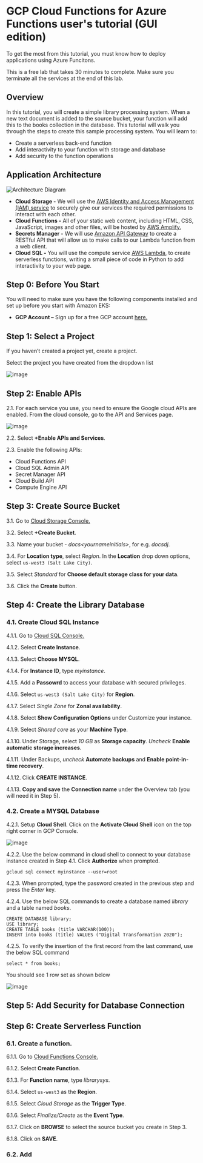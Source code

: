 # GCP Cloud Functions for Azure Functions user's tutorial (GUI edition)

To get the most from this tutorial, you must know how to deploy applications using Azure Funcitons. 

This is a free lab that takes 30 minutes to complete. Make sure you terminate all the services at the end of this lab. 

## Overview

In this tutorial, you will create a simple library processing system. When a new text document is added to the source bucket, your function will add this to the books collection in the database.
This tutorial will walk you through the steps to create this sample processing system. You will learn to:
- Create a serverless back-end function
- Add interactivity to your function with storage and database
- Add security to the function operations

## Application Architecture

![Architecture Diagram](./screenshots/001.PNG)

- **Cloud Storage -** We will use the [AWS Identity and Access Management (IAM) service](https://docs.aws.amazon.com/IAM/latest/UserGuide/introduction.html) to securely give our services the required permissions to interact with each other.
- **Cloud Functions -** All of your static web content, including HTML, CSS, JavaScript, images and other files, will be hosted by [AWS Amplify.](https://docs.aws.amazon.com/amplify/latest/userguide/welcome.html)
- **Secrets Manager -** We will use [Amazon API Gateway](https://docs.aws.amazon.com/apigateway/latest/developerguide/welcome.html) to create a RESTful API that will allow us to make calls to our Lambda function from a web client.
- **Cloud SQL -** You will use the compute service [AWS Lambda](https://docs.aws.amazon.com/lambda/latest/dg/welcome.html), to create serverless functions, writing a small piece of code in Python to add interactivity to your web page.

## Step 0: Before You Start

You will need to make sure you have the following components installed and set up before you start with Amazon EKS:

- **GCP Account –** Sign up for a free GCP account [here.](https://cloud.google.com/free/docs/gcp-free-tier)

## Step 1: Select a Project

If you haven’t created a project yet, create a project. 

Select the project you have created from the dropdown list

![image](./Screenshots/002.png)

## Step 2: Enable APIs

2.1. For each service you use, you need to ensure the Google cloud APIs are enabled. From the cloud console, go to the API and Services page.

![image](./Screenshots/003.PNG)

2.2. Select  **+Enable APIs and Services**.

2.3. Enable the following APIs:

- Cloud Functions API
- Cloud SQL Admin API
- Secret Manager API
- Cloud Build API
- Compute Engine API

## Step 3: Create Source Bucket

3.1. Go to [Cloud Storage Console.](https://console.cloud.google.com/storage)

3.2. Select **+Create Bucket**.

3.3. Name your bucket - *docs\<yournameinitials\>*, for e.g. *docsdj*.

3.4. For **Location type**, select *Region*. In the **Location** drop down options, select `us-west3 (Salt Lake City)`.

3.5. Select *Standard* for **Choose default storage class for your data**.

3.6. Click the **Create** button.

## Step 4: Create the Library Database

### 4.1. Create Cloud SQL Instance

4.1.1. Go to [Cloud SQL Console.](https://console.cloud.google.com/sql)

4.1.2. Select **Create Instance**.

4.1.3. Select **Choose MYSQL**.

4.1.4. For **Instance ID**, type *myinstance*.

4.1.5. Add a **Passowrd** to access your database with secured privileges.

4.1.6. Select `us-west3 (Salt Lake City)` for **Region**.

4.1.7. Select *Single Zone* for **Zonal availability**.

4.1.8. Select **Show Configuration Options** under Customize your instance.

4.1.9. Select *Shared core* as your **Machine Type**.

4.1.10. Under Storage, select *10 GB* as **Storage capacity**. *Uncheck* **Enable automatic storage increases**.

4.1.11. Under Backups, *uncheck* **Automate backups** and **Enable point-in-time recovery**.

4.1.12. Click **CREATE INSTANCE**.

4.1.13. **Copy and save** the **Connection name** under the Overview tab (you will need it in Step 5).

### 4.2. Create a MYSQL Database

4.2.1. Setup **Cloud Shell**. Click on the **Activate Cloud Shell** icon on the top right corner in GCP Console.

![image](./Screenshots/004.PNG)

4.2.2. Use the below command in cloud shell to connect to your database instance created in Step 4.1. Click **Authorize** when prompted.

~~~
gcloud sql connect myinstance --user=root
~~~

4.2.3. When prompted, type the password created in the previous step and press the *Enter* key.

4.2.4. Use the below SQL commands to create a database named *library* and a table named *books*.

~~~
CREATE DATABASE library;
USE library;
CREATE TABLE books (title VARCHAR(100));
INSERT into books (title) VALUES ("Digital Transformation 2020");
~~~

4.2.5. To verify the insertion of the first record from the last command, use the below SQL command

~~~
select * from books;
~~~

You should see 1 row set as shown below

![image](./Screenshots/005.PNG)

## Step 5: Add Security for Database Connection

## Step 6: Create Serverless Function

### 6.1. Create a function.

6.1.1. Go to [Cloud Functions Console.](https://console.cloud.google.com/functions)

6.1.2. Select **Create Function**.

6.1.3. For **Function name**, type *librarysys*.

6.1.4. Select `us-west3` as the **Region**.

6.1.5. Select *Cloud Storage* as the **Trigger Type**.

6.1.6. Select *Finalize/Create* as the **Event Type**.

6.1.7. Click on **BROWSE** to select the source bucket you create in Step 3.

6.1.8. Click on **SAVE**.

### 6.2. Add





